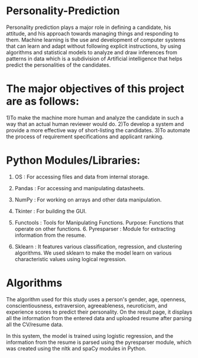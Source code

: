 # Personality-Prediction

Personality prediction plays a major role in defining a candidate, his attitude, and his approach towards managing things and responding to them. Machine learning is the use and development of computer systems that can learn and adapt without following explicit instructions, by using algorithms and statistical models to analyze and draw inferences from patterns in data which is a subdivision of Artificial intelligence that helps predict the personalities of the candidates.  

# The major objectives of this project are as follows: 
1)To make the machine more human and analyze the candidate in such a way that     an actual human reviewer would do. 
2)To develop a system and provide a more effective way of short-listing the       candidates. 
3)To automate the process of requirement specifications and applicant ranking. 

# Python Modules/Libraries:  

1. OS : For accessing files and data from internal storage.  

2. Pandas : For accessing and manipulating datasheets.  

3. NumPy : For working on arrays and other data manipulation.  

4. Tkinter : For building the GUI.  

5. Functools : Tools for Manipulating Functions. Purpose: Functions that operate on other functions. 6. Pyresparser : Module for extracting information from the resume.  

7. Sklearn : It features various classification, regression, and clustering algorithms. We used sklearn to make the model learn on various characteristic values using logical regression. 

# Algorithms
The algorithm used for this study uses a person's gender, age, openness, conscientiousness, extraversion, agreeableness, neuroticism, and experience scores to predict their personality. On the result page, it displays all the information from the entered data and uploaded resume after parsing all the CV/resume data. 

In this system, the model is trained using logistic regression, and the information from the resume is parsed using the pyresparser module, which was created using the nltk and spaCy modules in Python. 


 
